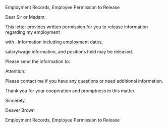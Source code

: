 Employment Records, Employee Permission to Release

Dear Sir or Madam:

This letter provides written permission for you to release information
regarding my employment

with . Information including employment dates,

salary/wage information, and positions held may be released.

Please send the information to:

Attention:

Please contact me if you have any questions or need additional
information.

Thank you for your cooperation and promptness in this matter.

Sincerely,

Deaver Brown

Employment Records, Employee Permission to Release
